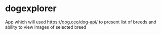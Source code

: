 # dogexplorer
App which will used https://dog.ceo/dog-api/ to present list of breeds and ability to view images of selected breed 
